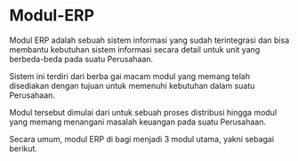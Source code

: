 # Modul-ERP
Modul ERP adalah sebuah sistem informasi yang sudah terintegrasi dan bisa membantu kebutuhan sistem informasi secara detail untuk unit yang berbeda-beda pada suatu Perusahaan.

Sistem ini terdiri dari berba gai macam modul yang memang telah disediakan dengan tujuan untuk memenuhi kebutuhan dalam suatu Perusahaan.

Modul tersebut dimulai dari untuk sebuah proses distribusi hingga modul yang memang menangani masalah keuangan pada suatu Perusahaan.

Secara umum, modul ERP di bagi menjadi 3 modul utama, yakni sebagai berikut.
